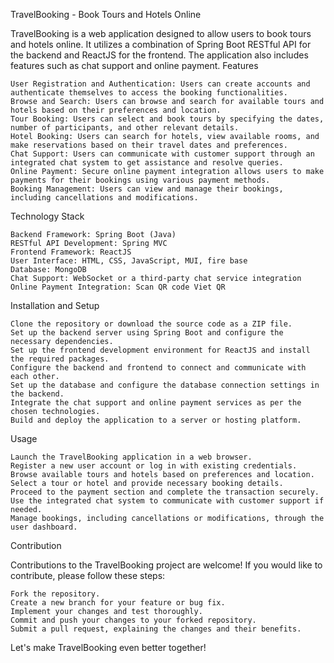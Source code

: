 TravelBooking - Book Tours and Hotels Online

TravelBooking is a web application designed to allow users to book tours and hotels online. It utilizes a combination of Spring Boot RESTful API for the backend and ReactJS for the frontend. The application also includes features such as chat support and online payment.
Features

    User Registration and Authentication: Users can create accounts and authenticate themselves to access the booking functionalities.
    Browse and Search: Users can browse and search for available tours and hotels based on their preferences and location.
    Tour Booking: Users can select and book tours by specifying the dates, number of participants, and other relevant details.
    Hotel Booking: Users can search for hotels, view available rooms, and make reservations based on their travel dates and preferences.
    Chat Support: Users can communicate with customer support through an integrated chat system to get assistance and resolve queries.
    Online Payment: Secure online payment integration allows users to make payments for their bookings using various payment methods.
    Booking Management: Users can view and manage their bookings, including cancellations and modifications.

Technology Stack

    Backend Framework: Spring Boot (Java)
    RESTful API Development: Spring MVC
    Frontend Framework: ReactJS
    User Interface: HTML, CSS, JavaScript, MUI, fire base
    Database: MongoDB
    Chat Support: WebSocket or a third-party chat service integration
    Online Payment Integration: Scan QR code Viet QR

Installation and Setup

    Clone the repository or download the source code as a ZIP file.
    Set up the backend server using Spring Boot and configure the necessary dependencies.
    Set up the frontend development environment for ReactJS and install the required packages.
    Configure the backend and frontend to connect and communicate with each other.
    Set up the database and configure the database connection settings in the backend.
    Integrate the chat support and online payment services as per the chosen technologies.
    Build and deploy the application to a server or hosting platform.

Usage

    Launch the TravelBooking application in a web browser.
    Register a new user account or log in with existing credentials.
    Browse available tours and hotels based on preferences and location.
    Select a tour or hotel and provide necessary booking details.
    Proceed to the payment section and complete the transaction securely.
    Use the integrated chat system to communicate with customer support if needed.
    Manage bookings, including cancellations or modifications, through the user dashboard.

Contribution

Contributions to the TravelBooking project are welcome! If you would like to contribute, please follow these steps:

    Fork the repository.
    Create a new branch for your feature or bug fix.
    Implement your changes and test thoroughly.
    Commit and push your changes to your forked repository.
    Submit a pull request, explaining the changes and their benefits.

Let's make TravelBooking even better together!
